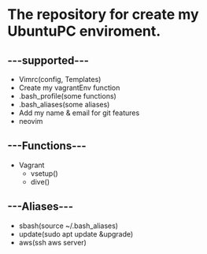 # The repository for create my UbuntuPC enviroment.


## ---supported---
- Vimrc(config, Templates)
- Create my vagrantEnv function
- .bash_profile(some functions)
- .bash_aliases(some aliases)
- Add my name & email for git features 
- neovim

## ---Functions---

- Vagrant
  - vsetup() 
  - dive()

## ---Aliases---
- sbash(source ~/.bash_aliases)
- update(sudo apt update &upgrade)
- aws(ssh aws server)

